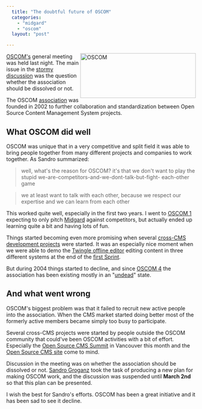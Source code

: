 ```yaml
---
  title: "The doubtful future of OSCOM"
  categories: 
    - "midgard"
    - "oscom"
  layout: "post"

---
```

<img src="https://s3.eu-central-1.amazonaws.com/bergie-iki-fi/OSCOM-official.png" border="0" height="119" width="307" alt="OSCOM" align="right" />

[OSCOM's][1] general meeting was held last night. The main issue in the [stormy discussion][2] was the question whether the association should be dissolved or not.

The OSCOM [association][3] was founded in 2002 to further collaboration and standardization between Open Source Content Management System projects.

## What OSCOM did well

OSCOM was unique that in a very competitive and split field it was able to bring people together from many different projects and companies to work together. As Sandro summarized:

> well, what's the reason for OSCOM? it's that we don't  want to play the stupid we-are-competitors-and-we-dont-talk-but-fight- each-other game

> we at least want to talk with each other, because we  respect our expertise and we can learn from each other

This worked quite well, especially in the first two years. I went to [OSCOM 1][7] expecting to only pitch [Midgard][8] against competitors, but actually ended up learning quite a bit and having lots of fun.

Things started becoming even more promising when several [cross-CMS development projects][9] were started. It was an especially nice moment when we were able to demo the [Twingle offline editor][10] editing content in three different systems at the end of the [first Sprint][11].

But during 2004 things started to decline, and since [OSCOM 4][12] the association has been existing mostly in an "[undead][13]" state.

## And what went wrong

OSCOM's biggest problem was that it failed to recruit new active people into the association. When the CMS market started doing better most of the formerly active members became simply too busy to participate.

Several cross-CMS projects were started by people outside the OSCOM community that could've been OSCOM activities with a bit of effort. Especially the [Open Source CMS Summit][4] in Vancouver this month and the [Open Source CMS site][5] come to mind.

Discussion in the meeting was on whether the association should be dissolved or not. [Sandro Groganz][6] took the task of producing a new plan for making OSCOM work, and the discussion was suspended until __March 2nd__ so that this plan can be presented.

I wish the best for Sandro's efforts. OSCOM has been a great initiative and it has been sad to see it decline.

[1]: http://www.oscom.org/
[2]: http://oscom.org/get-involved/mailing-lists/general/2006-February/000744.html
[3]: http://www.oscom.org/get-involved/organization/
[4]: http://www.oscms-summit.org/
[5]: http://www.opensourcecms.com/
[6]: http://www.sandrozic.de/
[7]: http://www.oscom.org/events/oscom-1/
[8]: http://www.midgard-project.org/
[9]: http://www.oscom.org/projects/
[10]: http://www.oscom.org/Projects/Twingle/
[11]: http://www.oscom.org/events/sprints/1--zurich-march-2003/
[12]: http://www.oscom.org/events/oscom4/
[13]: http://en.wikipedia.org/wiki/Undead
